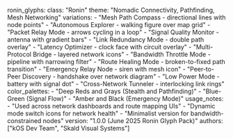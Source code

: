ronin_glyphs:
  class: "Ronin"
  theme: "Nomadic Connectivity, Pathfinding, Mesh Networking"
  variations:
    - "Mesh Path Compass - directional lines with node points"
    - "Autonomous Explorer - walking figure over map grid"
    - "Packet Relay Mode - arrows cycling in a loop"
    - "Signal Quality Monitor - antenna with gradient bars"
    - "Link Redundancy Mode - double path overlay"
    - "Latency Optimizer - clock face with circuit overlay"
    - "Multi-Protocol Bridge - layered network icons"
    - "Bandwidth Throttle Mode - pipeline with narrowing filter"
    - "Route Healing Mode - broken-to-fixed path transition"
    - "Emergency Relay Node - siren with mesh icon"
    - "Peer-to-Peer Discovery - handshake over network diagram"
    - "Low Power Mode - battery with signal dot"
    - "Cross-Network Tunneler - interlocking link rings"
  color_palettes:
    - "Deep Reds and Grays (Stealth and Pathfinding)"
    - "Blue-Green (Signal Flow)"
    - "Amber and Black (Emergency Mode)"
  usage_notes:
    - "Used across network dashboards and route mapping UIs"
    - "Dynamic mode switch icons for network health"
    - "Minimalist version for bandwidth-constrained nodes"
  version: "1.0.0 (June 2025 Ronin Glyph Pack)"
  authors: ["kOS Dev Team", "Skald Visual Systems"]


